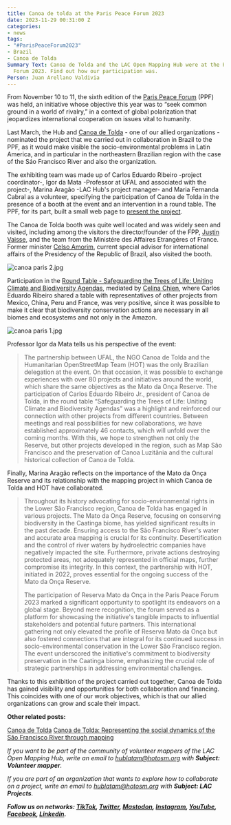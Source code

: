```yaml
---
title: Canoa de tolda at the Paris Peace Forum 2023
date: 2023-11-29 00:31:00 Z
categories:
- news
tags:
- "#ParisPeaceForum2023"
- Brazil
- Canoa de Tolda
Summary Text: Canoa de Tolda and the LAC Open Mapping Hub were at the Paris Peace
  Forum 2023. Find out how our participation was.
Person: Juan Arellano Valdivia
---
```


From November 10 to 11, the sixth edition of the [Paris Peace Forum](https://parispeaceforum.org/) (PPF) was held, an initiative whose objective this year was to “seek common ground in a world of rivalry,” in a context of global polarization that jeopardizes international cooperation on issues vital to humanity.

Last March, the Hub and [Canoa de Tolda](https://canoadetolda.org.br/) - one of our allied organizations - nominated the project that we carried out in collaboration in Brazil to the PPF, as it would make visible the socio-environmental problems in Latin America, and in particular in the northeastern Brazilian region with the case of the Sáo Francisco River and also the organization.

The exhibiting team was made up of Carlos Eduardo Ribeiro -project coordinator-, Igor da Mata -Professor at UFAL and associated with the project-, Marina Aragão -LAC Hub's project manager- and Maria Fernanda Cabral as a volunteer, specifying the participation of Canoa de Tolda in the presence of a booth at the event and an intervention in a round table. The PPF, for its part, built a small web page to [present the project](https://parispeaceforum.org/projects/reserva-mato-da-onca-forets-pour-lavenir/).

The Canoa de Tolda booth was quite well located and was widely seen and visited, including among the visitors the director/founder of the FPP, [Justin Vaisse](https://en.wikipedia.org/wiki/Justin_Va%C3%AFsse), and the team from the Ministére des Affaires Etrangéres of France. Former minister [Celso Amorim](https://en.wikipedia.org/wiki/Celso_Amorim), current special advisor for international affairs of the Presidency of the Republic of Brazil, also visited the booth.

![canoa paris 2.jpg](/uploads/canoa%20paris%202.jpg)

Participation in the [Round Table - Safeguarding the Trees of Life: Uniting Climate and Biodiversity Agendas](https://www.youtube.com/watch?v=kv0JDu8HNzA), mediated by [Celina Chien](https://www.celinachien.com/), where Carlos Eduardo Ribeiro shared a table with representatives of other projects from Mexico, China, Peru and France, was very positive, since it was possible to make it clear that biodiversity conservation actions are necessary in all biomes and ecosystems and not only in the Amazon.

![canoa paris 1.jpg](/uploads/canoa%20paris%201.jpg)

Professor Igor da Mata tells us his perspective of the event:

> The partnership between UFAL, the NGO Canoa de Tolda and the Humanitarian OpenStreetMap Team (HOT) was the only Brazilian delegation at the event. On that occasion, it was possible to exchange experiences with over 80 projects and initiatives around the world, which share the same objectives as the Mato da Onça Reserve. The participation of Carlos Eduardo Ribeiro Jr., president of Canoa de Tolda, in the round table “Safeguarding the Trees of Life: Uniting Climate and Biodiversity Agendas” was a highlight and reinforced our connection with other projects from different countries. Between meetings and real possibilities for new collaborations, we have established approximately 46 contacts, which will unfold over the coming months. With this, we hope to strengthen not only the Reserve, but other projects developed in the region, such as Map São Francisco and the preservation of Canoa Luzitânia and the cultural historical collection of Canoa de Tolda.

Finally, Marina Aragão reflects on the importance of the Mato da Onça Reserve and its relationship with the mapping project in which Canoa de Tolda and HOT have collaborated.

> Throughout its history advocating for socio-environmental rights in the Lower São Francisco region, Canoa de Tolda has engaged in various projects. The Mato da Onça Reserve, focusing on conserving biodiversity in the Caatinga biome, has yielded significant results in the past decade. Ensuring access to the São Francisco River's water and accurate area mapping is crucial for its continuity. Desertification and the control of river waters by hydroelectric companies have negatively impacted the site. Furthermore, private actions destroying protected areas, not adequately represented in official maps, further compromise its integrity. In this context, the partnership with HOT, initiated in 2022, proves essential for the ongoing success of the Mato da Onça Reserve.
>
> The participation of Reserva Mato da Onça in the Paris Peace Forum 2023 marked a significant opportunity to spotlight its endeavors on a global stage. Beyond mere recognition, the forum served as a platform for showcasing the initiative's tangible impacts to influential stakeholders and potential future partners. This international gathering not only elevated the profile of Reserva Mato da Onça but also fostered connections that are integral for its continued success in socio-environmental conservation in the Lower São Francisco region. The event underscored the initiative's commitment to biodiversity preservation in the Caatinga biome, emphasizing the crucial role of strategic partnerships in addressing environmental challenges.

Thanks to this exhibition of the project carried out together, Canoa de Tolda has gained visibility and opportunities for both collaboration and financing. This coincides with one of our work objectives, which is that our allied organizations can grow and scale their impact.

**Other related posts:**

[Canoa de Tolda](https://www.hotosm.org/projects/canoa-de-tolda/)
[Canoa de Tolda: Representing the social dynamics of the São Francisco River through mapping](https://www.hotosm.org/updates/canoa-de-tolda-mapping-to-make-visible-the-social-dynamics-of-the-sao-francisco-river/)

*If you want to be part of the community of volunteer mappers of the LAC Open Mapping Hub, write an email to [hublatam@hotosm.org](https://www.hotosm.org/updates/mapping-as-a-response-to-the-disaster-in-esmeraldas-ecuador/hublatam@hotosm.org) with **Subject: Volunteer mapper**.*

*If you are part of an organization that wants to explore how to collaborate on a project, write an email to [hublatam@hotosm.org](https://www.hotosm.org/updates/mapping-as-a-response-to-the-disaster-in-esmeraldas-ecuador/hublatam@hotosm.org) with **Subject: LAC Projects**.*

***Follow us on networks: [TikTok](https://www.tiktok.com/@mapeoabierto_la?lang=es), [Twitter](https://twitter.com/mapeoabierto_la), [Mastodon](https://mapstodon.space/@mapeoabierto_la), [Instagram](https://www.instagram.com/mapeoabierto_la/), [YouTube](https://www.youtube.com/channel/UCTH6Z_QODJ4NmmBmubS68VA), [Facebook](https://www.facebook.com/Mapeo-abierto-Am%C3%A9rica-Latina-102804808622456/), [Linkedin](https://www.linkedin.com/showcase/91453300/admin/feed/posts/).***